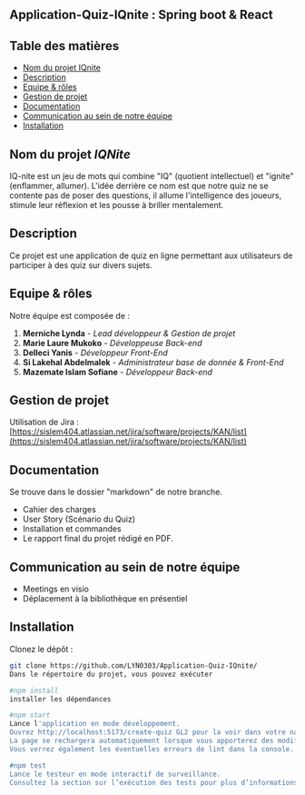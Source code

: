 
## Application-Quiz-IQnite : Spring boot & React 


## Table des matières
- [Nom du projet IQnite](#nom-du-projet-iqnite)
- [Description](#description)
- [Equipe & rôles](#equipe--roles)
- [Gestion de projet](#gestion-de-projet)
- [Documentation](#documentation)
- [Communication au sein de notre équipe](#communication-au-sein-de-notre-équipe)
- [Installation](#installation)


## Nom du projet *IQNite* 
IQ-nite est un jeu de mots qui combine "IQ" (quotient intellectuel) et "ignite" (enflammer, allumer). L'idée derrière ce nom est que notre quiz ne se contente pas de poser des questions, il allume l'intelligence des joueurs, stimule leur réflexion et les pousse à briller mentalement.

## Description
Ce projet est une application de quiz en ligne permettant aux utilisateurs de participer à des quiz sur divers sujets.

## Equipe & rôles
Notre équipe est composée de :
1. **Merniche Lynda** - _Lead développeur & Gestion de projet_
1. **Marie Laure Mukoko** - _Développeuse Back-end_
1. **Delleci Yanis** - _Développeur Front-End_
1. **Si Lakehal Abdelmalek** - _Administrateur base de donnée & Front-End_
1. **Mazemate Islam Sofiane** - _Développeur Back-end_

## Gestion de projet
Utilisation de Jira : [https://sislem404.atlassian.net/jira/software/projects/KAN/list](https://sislem404.atlassian.net/jira/software/projects/KAN/list)

## Documentation 
Se trouve dans le dossier "markdown" de notre branche.
* Cahier des charges
* User Story (Scénario du Quiz)
* Installation et commandes 
* Le rapport final du projet rédigé en PDF.

## Communication au sein de notre équipe
 * Meetings en visio
 * Déplacement à la bibliothèque en présentiel

## Installation
Clonez le dépôt :

```bash
git clone https://github.com/LYN0303/Application-Quiz-IQnite/
Dans le répertoire du projet, vous pouvez exécuter

#npm install
installer les dépendances

#npm start
Lance l'application en mode développement.
Ouvrez http://localhost:5173/create-quiz GL2 pour la voir dans votre navigateur.
La page se rechargera automatiquement lorsque vous apporterez des modifications.
Vous verrez également les éventuelles erreurs de lint dans la console.

#npm test
Lance le testeur en mode interactif de surveillance.
Consultez la section sur l’exécution des tests pour plus d’informations [running tests](https://facebook.github.io/create-react-app/docs/running-tests)


